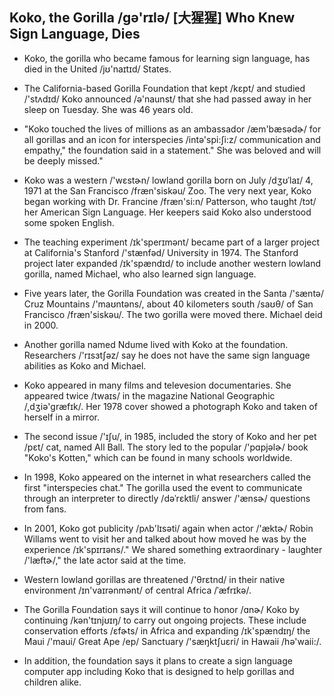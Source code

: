 ## Koko, the Gorilla /ɡə'rɪlə/ [大猩猩] Who Knew Sign Language, Dies

- Koko, the gorilla who became famous for learning sign language, has died in the United /jʊ'naɪtɪd/ States.

* The California-based Gorilla Foundation that kept /kɛpt/ and studied /'stʌdɪd/ Koko announced /ə'naunst/ that she had passed away in her sleep on Tuesday. She was 46 years old.

- "Koko touched the lives of millions as an ambassador /æm'bæsədɚ/ for all gorillas and an icon for interspecies /intə'spi:ʃi:z/ communication and empathy," the foundation said in a statement." She was beloved and will be deeply missed."

* Koko was a western /'wɛstɚn/ lowland gorilla born on July /dʒʊˈlaɪ/ 4, 1971 at the San Francisco /fræn'siskəu/ Zoo. The very next year, Koko began working with Dr. Francine /fræn'si:n/ Patterson, who taught /tɔt/ her American Sign Language. Her keepers said Koko also understood some spoken English.

- The teaching experiment /ɪk'sperɪmənt/ became part of a larger project at California's Stanford /'stænfəd/ University in 1974. The Stanford project later expanded /ɪk'spændɪd/ to include another western lowland gorilla, named Michael, who also learned sign language.

* Five years later, the Gorilla Foundation was created in the Santa /'sæntə/ Cruz Mountains /'maʊntəns/, about 40 kilometers south /saʊθ/ of San Francisco /fræn'siskəu/. The two gorilla were moved there. Michael deid in 2000.

- Another gorilla named Ndume lived with Koko at the foundation. Researchers /'rɪsɜtʃəz/ say he does not have the same sign language abilities as Koko and Michael.

* Koko appeared in many films and televesion documentaries. She appeared twice /twaɪs/ in the magazine National Geographic /,dʒiə'ɡræfɪk/. Her 1978 cover showed a photograph Koko and taken of herself in a mirror.

- The second issue /'ɪʃu/, in 1985, included the story of Koko and her pet /pɛt/ cat, named All Ball. The story led to the popular /'pɑpjəlɚ/ book "Koko's Kotten," which can be found in many schools worldwide.

* In 1998, Koko appeared on the internet in what researchers called the first "interspecies chat." The gorilla used the event to communicate through an interpreter to directly /dəˈrɛktli/ answer /'ænsɚ/ questions from fans.

- In 2001, Koko got publicity /pʌb'lɪsəti/ again when actor /'æktɚ/ Robin Willams went to visit her and talked about how moved he was by the experience /ɪk'spɪrɪəns/." We shared something extraordinary - laughter /'læftɚ/," the late actor said at the time.

* Western lowland gorillas are threatened /'θrɛtnd/ in their native environment /ɪn'vaɪrənmənt/ of central Africa /ˈæfrɪkə/.

- The Gorilla Foundation says it will continue to honor /ɑnɚ/ Koko by continuing /kən'tɪnjʊɪŋ/ to carry out ongoing projects. These include conservation efforts /ɛfɚts/ in Africa and expanding /ɪk'spændɪŋ/ the Maui /'maui/ Great Ape /ep/ Sanctuary /'sæŋktʃuɛri/ in Hawaii /hə'waii:/.

* In addition, the foundation says it plans to create a sign language computer app including Koko that is designed to help gorillas and children alike.